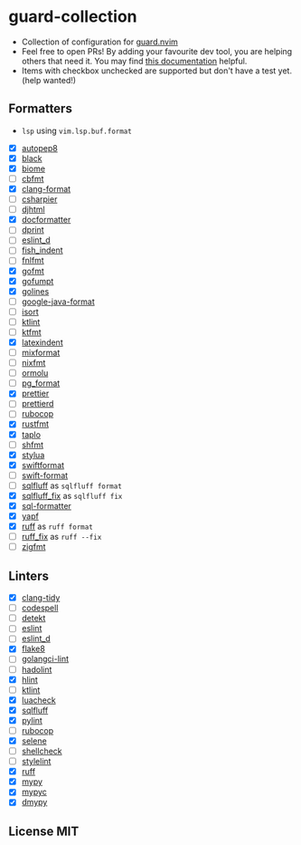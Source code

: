# guard-collection

- Collection of configuration for [guard.nvim](https://github.com/nvimdev/guard.nvim)
- Feel free to open PRs! By adding your favourite dev tool, you are helping others that need it. You may find [this documentation](https://github.com/nvimdev/guard-collection/blob/main/CONTRIBUTING.md) helpful.
- Items with checkbox unchecked are supported but don't have a test yet. (help wanted!)

## Formatters

- `lsp` using `vim.lsp.buf.format`
- [x] [autopep8](https://github.com/hhatto/autopep8)
- [x] [black](https://github.com/psf/black)
- [x] [biome](https://biomejs.dev)
- [ ] [cbfmt](https://github.com/lukas-reineke/cbfmt)
- [x] [clang-format](https://www.kernel.org/doc/html/latest/process/clang-format.html)
- [ ] [csharpier](https://csharpier.com/)
- [ ] [djhtml](https://github.com/rtts/djhtml)
- [x] [docformatter](https://github.com/PyCQA/docformatter)
- [ ] [dprint](https://dprint.dev/)
- [ ] [eslint_d](https://github.com/mantoni/eslint_d.js)
- [ ] [fish_indent](https://fishshell.com/docs/current/cmds/fish_indent.html)
- [ ] [fnlfmt](https://git.sr.ht/~technomancy/fnlfmt)
- [x] [gofmt](https://pkg.go.dev/cmd/gofmt)
- [x] [gofumpt](https://pkg.go.dev/mvdan.cc/gofumpt)
- [x] [golines](https://pkg.go.dev/github.com/segmentio/golines)
- [ ] [google-java-format](https://github.com/google/google-java-format)
- [ ] [isort](https://github.com/PyCQA/isort)
- [ ] [ktlint](https://github.com/pinterest/ktlint)
- [ ] [ktfmt](https://github.com/facebook/ktfmt)
- [x] [latexindent](https://github.com/cmhughes/latexindent.pl)
- [ ] [mixformat](https://github.com/elixir-lang/elixir/)
- [ ] [nixfmt](https://github.com/serokell/nixfmt)
- [ ] [ormolu](https://hackage.haskell.org/package/ormolu)
- [ ] [pg_format](https://github.com/darold/pgFormatter)
- [x] [prettier](https://github.com/prettier/prettier)
- [ ] [prettierd](https://github.com/fsouza/prettierd)
- [ ] [rubocop](https://github.com/rubocop/rubocop)
- [x] [rustfmt](https://github.com/rust-lang/rustfmt)
- [x] [taplo](https://github.com/tamasfe/taplo)
- [ ] [shfmt](https://github.com/mvdan/sh)
- [x] [stylua](https://github.com/JohnnyMorganz/StyLua)
- [x] [swiftformat](https://github.com/nicklockwood/SwiftFormat)
- [ ] [swift-format](https://github.com/apple/swift-format)
- [ ] [sqlfluff](https://github.com/sqlfluff/sqlfluff) as `sqlfluff format`
- [x] [sqlfluff_fix](https://github.com/sqlfluff/sqlfluff) as `sqlfluff fix`
- [x] [sql-formatter](https://github.com/sql-formatter-org/sql-formatter)
- [x] [yapf](https://github.com/google/yapf)
- [x] [ruff](https://github.com/astral-sh/ruff) as `ruff format`
- [ ] [ruff_fix](https://github.com/astral-sh/ruff) as `ruff --fix`
- [ ] [zigfmt](https://github.com/ziglang/zig)

## Linters

- [x] [clang-tidy](https://clang.llvm.org/extra/clang-tidy/)
- [ ] [codespell](https://github.com/codespell-project/codespell)
- [ ] [detekt](https://detekt.dev/)
- [ ] [eslint](https://eslint.org/)
- [ ] [eslint_d](https://github.com/mantoni/eslint_d.js)
- [x] [flake8](https://github.com/PyCQA/flake8)
- [ ] [golangci-lint](https://github.com/golangci/golangci-lint)
- [ ] [hadolint](https://github.com/hadolint/hadolint)
- [x] [hlint](https://github.com/ndmitchell/hlint)
- [ ] [ktlint](https://github.com/pinterest/ktlint)
- [x] [luacheck](https://github.com/lunarmodules/luacheck)
- [x] [sqlfluff](https://github.com/sqlfluff/sqlfluff)
- [x] [pylint](https://github.com/PyCQA/pylint)
- [ ] [rubocop](https://github.com/rubocop/rubocop)
- [x] [selene](https://github.com/Kampfkarren/selene)
- [ ] [shellcheck](https://github.com/koalaman/shellcheck)
- [ ] [stylelint](https://stylelint.io/)
- [x] [ruff](https://github.com/astral-sh/ruff)
- [x] [mypy](https://mypy.readthedocs.io/en/stable/index.html)
- [x] [mypyc](https://mypyc.readthedocs.io/en/latest/index.html)
- [x] [dmypy](https://mypy.readthedocs.io/en/stable/mypy_daemon.html)

## License MIT
